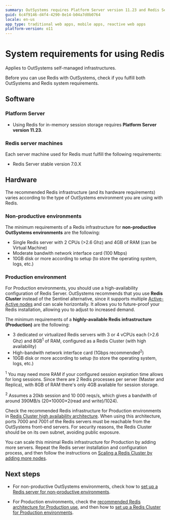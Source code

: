 ```yaml
---
summary: OutSystems requires Platform Server version 11.23 and Redis Server version 7.0.X to use Redis, with different hardware recommendations for non-productive and production environments.
guid: 6c4f9146-d4f4-4290-8e14-b04a7d0b0764
locale: en-us
app_type: traditional web apps, mobile apps, reactive web apps
platform-version: o11
---
```


# System requirements for using Redis

<div class="info" markdown="1">

Applies to OutSystems self-managed infrastructures.

</div>

Before you can use Redis with OutSystems, check if you fulfill both OutSystems and Redis system requirements.

## Software

### Platform Server

* Using Redis for in-memory session storage requires **Platform Server version 11.23**.

### Redis server machines

Each server machine used for Redis must fulfill the following requirements:

* Redis Server stable version 7.0.X

## Hardware

The recommended Redis infrastructure (and its hardware requirements) varies according to the type of OutSystems environment you are using with Redis.

### Non-productive environments

The minimum requirements of a Redis infrastructure for **non-productive OutSystems environments** are the following:

* Single Redis server with 2 CPUs (>2.6 Ghz) and 4GB of RAM (can be Virtual Machine)
* Moderate bandwith network interface card (100 Mbps)
* 10GB disk or more according to setup (to store the operating system, logs, etc.)

### Production environment

For Production environments, you should use a high-availability configuration of Redis Server. OutSystems recommends that you use **Redis Cluster** instead of the Sentinel alternative, since it supports multiple [Active-Active nodes](https://redislabs.com/redis-enterprise/technology/active-active-geo-distribution/) and can scale horizontally. It allows you to future-proof your Redis installation, allowing you to adjust to increased demand.

The minimum requirements of a **highly-available Redis infrastructure (Production)** are the following:

* 3 dedicated or virtualized Redis servers with 3 or 4 vCPUs each (>2.6 Ghz) and 8GB<sup>1</sup> of RAM, configured as a Redis Cluster (with high availability)
* High-bandwith network interface card (1Gbps recommended<sup>2</sup>)
* 10GB disk or more according to setup (to store the operating system, logs, etc.)

<sup>1</sup> You may need more RAM if your configured session expiration time allows for long sessions. Since there are 2 Redis processes per server (Master and Replica), with 8GB of RAM there's only 4GB available for session storage.

<sup>2</sup> Assumes a 20kb session and 10 000 reqs/s, which gives a bandwith of around 390MB/s (20&#215;10000&#215;2(read and write)/1024).

Check the recommended Redis infrastructure for Production environments in [Redis Cluster high availability architecture](architecture-high-availability.md). When using this architecture, ports 7000 and 7001 of the Redis servers must be reachable from the OutSystems front-end servers. For security reasons, the Redis Cluster should be on its own subnet, avoiding public exposure.

You can scale this minimal Redis infrastructure for Production by adding more servers. Repeat the Redis server installation and configuration process, and then follow the instructions on [Scaling a Redis Cluster by adding more nodes](cluster-add-nodes.md).

## Next steps

* For non-productive OutSystems environments, check how to [set up a Redis server for non-productive environments](setup-non-prod.md).

* For Production environments, check the [recommended Redis architecture for Production use](architecture-high-availability.md), and then how to [set up a Redis Cluster for Production environments](setup-prod.md).
